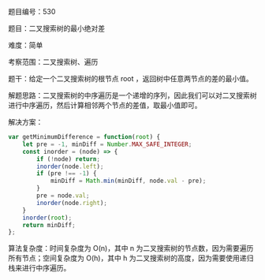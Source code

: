 题目编号：530

题目：二叉搜索树的最小绝对差

难度：简单

考察范围：二叉搜索树、遍历

题干：给定一个二叉搜索树的根节点 root ，返回树中任意两节点的差的最小值。

解题思路：二叉搜索树的中序遍历是一个递增的序列，因此我们可以对二叉搜索树进行中序遍历，然后计算相邻两个节点的差值，取最小值即可。

解决方案：

```javascript
var getMinimumDifference = function(root) {
    let pre = -1, minDiff = Number.MAX_SAFE_INTEGER;
    const inorder = (node) => {
        if (!node) return;
        inorder(node.left);
        if (pre !== -1) {
            minDiff = Math.min(minDiff, node.val - pre);
        }
        pre = node.val;
        inorder(node.right);
    }
    inorder(root);
    return minDiff;
};
```

算法复杂度：时间复杂度为 O(n)，其中 n 为二叉搜索树的节点数，因为需要遍历所有节点；空间复杂度为 O(h)，其中 h 为二叉搜索树的高度，因为需要使用递归栈来进行中序遍历。